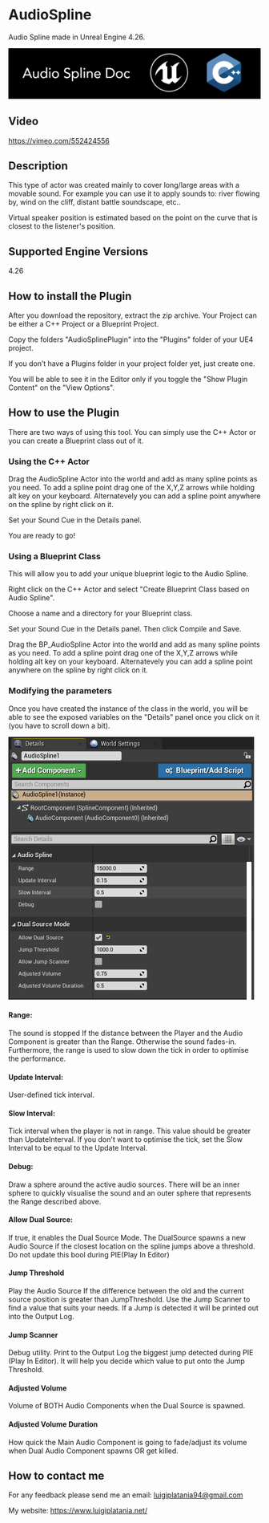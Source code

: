 # AudioSpline
Audio Spline made in Unreal Engine 4.26. 

![](Documentation/Images/Image01.PNG)

## Video
https://vimeo.com/552424556

## Description
This type of actor was created mainly to cover long/large areas with a movable sound. For example you can use it to apply sounds to: river flowing by, wind on the cliff, distant battle soundscape, etc..

Virtual speaker position is estimated based on the point on the curve that is closest to the listener's position.

## Supported Engine Versions
4.26 

## How to install the Plugin 
After you download the repository, extract the zip archive. Your Project can be either a C++ Project or a Blueprint Project. 

Copy the folders "AudioSplinePlugin" into the "Plugins" folder of your UE4 project. 

If you don’t have a Plugins folder in your project folder yet, just create one.

You will be able to see it in the Editor only if you toggle the "Show Plugin Content" on the "View Options".

## How to use the Plugin
There are two ways of using this tool. You can simply use the C++ Actor or you can create a Blueprint class out of it.

### Using the C++ Actor
Drag the AudioSpline Actor into the world and add as many spline points as you need.
To add a spline point drag one of the X,Y,Z arrows while holding alt key on your keyboard. Alternatevely you can add a spline point anywhere on the spline by right click on it. 

Set your Sound Cue in the Details panel.   

You are ready to go!

### Using a Blueprint Class
This will allow you to add your unique blueprint logic to the Audio Spline.

Right click on the C++ Actor and select "Create Blueprint Class based on Audio Spline". 

Choose a name and a directory for your Blueprint class.

Set your Sound Cue in the Details panel. Then click Compile and Save.

Drag the BP_AudioSpline Actor into the world and add as many spline points as you need. To add a spline point drag one of the X,Y,Z arrows while holding alt key on your keyboard. Alternatevely you can add a spline point anywhere on the spline by right click on it.

### Modifying the parameters
Once you have created the instance of the class in the world, you will be able to see the exposed variables on the "Details" panel once you click on it (you have to scroll down a bit).

![](Documentation/Images/DetailPanel.png)

#### Range: 

The sound is stopped If the distance between the Player and the Audio Component is greater than the Range. Otherwise the sound fades-in.
Furthermore, the range is used to slow down the tick in order to optimise the performance.

#### Update Interval:

User-defined tick interval.

#### Slow Interval:

Tick interval when the player is not in range. This value should be greater than UpdateInterval.
If you don't want to optimise the tick, set the Slow Interval to be equal to the Update Interval.

#### Debug:

Draw a sphere around the active audio sources. There will be an inner sphere to quickly visualise the sound and an outer sphere that represents the Range described above.

#### Allow Dual Source:

If true, it enables the Dual Source Mode. 
The DualSource spawns a new Audio Source if the closest location on the spline jumps above a threshold.
Do not update this bool during PIE(Play In Editor)

#### Jump Threshold

Play the Audio Source If the difference between the old and the current source position is greater than JumpThreshold. Use the Jump Scanner to find a value that suits your needs. If a Jump is detected it will be printed out into the Output Log.

#### Jump Scanner

Debug utility. Print to the Output Log the biggest jump detected during PIE (Play In Editor). It will help you decide which value to put onto the Jump Threshold. 

#### Adjusted Volume

Volume of BOTH Audio Components when the Dual Source is spawned. 

#### Adjusted Volume Duration

How quick the Main Audio Component is going to fade/adjust its volume when Dual Audio Component spawns OR get killed.


## How to contact me
For any feedback please send me an email: 
luigiplatania94@gmail.com

My website: https://www.luigiplatania.net/
